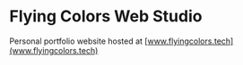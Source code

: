 # Flying Colors Web Studio

Personal portfolio website hosted at [www.flyingcolors.tech](www.flyingcolors.tech)
